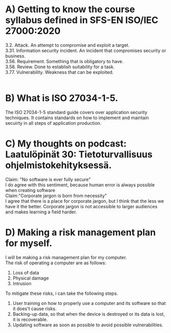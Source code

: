 # A) Getting to know the course syllabus defined in SFS-EN ISO/IEC 27000:2020  
3.2. Attack. An attempt to compromise and exploit a target.  
3.31. Information security incident. An incident that compromises security or business.  
3.56. Requirement. Something that is obligatory to have.  
3.58. Review. Done to establish suitability for a task.  
3.77. Vulnerability. Weakness that can be exploited.  
</br>
# B) What is ISO 27034-1-5.  
The  ISO 27034-1-5 standard guide covers over application security techniques. It contains standards on how to implement and maintain secuirty in all steps of application production.  
# C) My thoughts on podcast: Laatulöpinät 30: Tietoturvallisuus ohjelmistokehityksessä.
Claim: "No software is ever fully secure"  
I do agree with this sentiment, because human error is always possible when creating software  
Claim:"Corporate jargon is born from necessity"  
I agree that there is a place for corporate jargon, but I think that the less we have it the better. Corporate jargon is not accessible to larger audiences and makes learning a field harder.  
# D) Making a risk management plan for myself.  
I will be making a risk management plan for my computer.  
The risk of operating a computer are as follows:  
1. Loss of data  
2. Physical damage  
3. Intrusion

To mitigate these risks, i can take the following steps.  
1. User training on how to properly use a computer and its software so that it does't cause risks.  
2. Backing-up data, so that when the device is destroyed or its data is lost, it is recoverable.  
3. Updating software as soon as possible to avoid possible vulnerabilities.  

